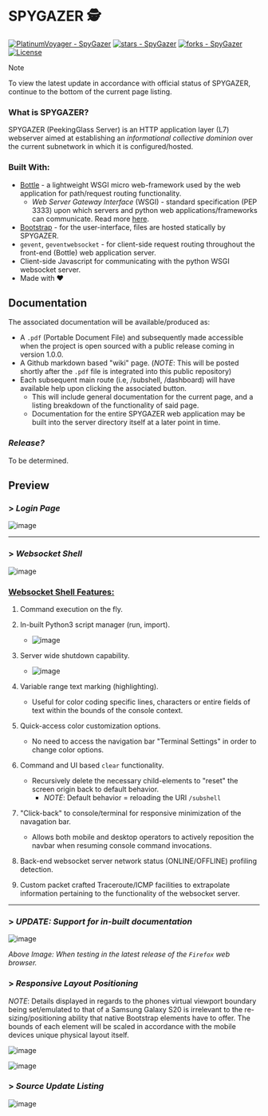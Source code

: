 # SPYGAZER 🕵️

[![PlatinumVoyager - SpyGazer](https://img.shields.io/static/v1?label=PlatinumVoyager&message=SpyGazer&color=blue&logo=github)](https://github.com/PlatinumVoyager/SpyGazer "Go to GitHub repo")
[![stars - SpyGazer](https://img.shields.io/github/stars/PlatinumVoyager/SpyGazer?style=social)](https://github.com/PlatinumVoyager/SpyGazer)
[![forks - SpyGazer](https://img.shields.io/github/forks/PlatinumVoyager/SpyGazer?style=social)](https://github.com/PlatinumVoyager/SpyGazer)
[![License](https://img.shields.io/badge/License-The_Unlicense-blue)](https://github.com/PlatinumVoyager/SpyGazer/blob/main/LICENSE)

> [!NOTE]
> To view the latest update in accordance with official status of SPYGAZER, continue to the bottom of the current page listing.

### What is SPYGAZER?

SPYGAZER (PeekingGlass Server) is an HTTP application layer (L7) webserver aimed at establishing an *informational collective dominion* over the current subnetwork in which it is configured/hosted.

### Built With:
* [Bottle](https://bottlepy.org/docs/dev/) - a lightweight WSGI micro web-framework used by the web application for path/request routing functionality.
    * *Web Server Gateway Interface* (WSGI) - standard specification (PEP 3333) upon which servers and python web applications/frameworks can communicate. Read more [here](https://peps.python.org/pep-3333/).
* [Bootstrap](https://getbootstrap.com/docs/5.3/getting-started/introduction/) - for the user-interface, files are hosted statically by SPYGAZER.
* `gevent`, `geventwebsocket` - for client-side request routing throughout the front-end (Bottle) web application server.
* Client-side Javascript for communicating with the python WSGI websocket server.
* Made with ❤️

## Documentation
The associated documentation will be available/produced as:
   * A `.pdf` (Portable Document File) and subsequently made accessible when the project is open sourced with a public release coming in version 1.0.0.
   * A Github markdown based "wiki" page. (*NOTE*: This will be posted shortly after the `.pdf` file is integrated into this public repository)
   * Each subsequent main route (i.e, /subshell, /dashboard) will have available help upon clicking the associated button.
      * This will include general documentation for the current page, and a listing breakdown of the functionality of said page.
      * Documentation for the entire SPYGAZER web application may be built into the server directory itself at a later point in time.

### *Release?* 
To be determined.

## Preview

### > *Login Page*
![image](https://github.com/user-attachments/assets/2b353f92-04e2-4b08-9ffd-1c18919898e8)
<hr>

### > *Websocket Shell*
![image](https://github.com/user-attachments/assets/3011dc6e-1d3b-4737-a063-6586e38259ee)

<h3><u>Websocket Shell Features:</u></h3>

1. Command execution on the fly.
1. In-built Python3 script manager (run, import).
   * ![image](https://github.com/user-attachments/assets/d0f3ae32-01b7-46ef-8b6a-d60262cf6ee5)
    
1. Server wide shutdown capability.
   * ![image](https://github.com/user-attachments/assets/787512cf-6b2f-4e9e-bb83-a08186c85d09)
1. Variable range text marking (highlighting).
   * Useful for color coding specific lines, characters or entire fields of text within the bounds of the console context.
1. Quick-access color customization options.
   * No need to access the navigation bar "Terminal Settings" in order to change color options. 
1. Command and UI based `clear` functionality.
   * Recursively delete the necessary child-elements to "reset" the screen origin back to default behavior.
      * *NOTE*: Default behavior = reloading the URI `/subshell`  
1. "Click-back" to console/terminal for responsive minimization of the navagation bar.
   * Allows both mobile and desktop operators to actively reposition the navbar when resuming console command invocations.
1. Back-end websocket server network status (ONLINE/OFFLINE) profiling detection.
1. Custom packet crafted Traceroute/ICMP facilities to extrapolate information pertaining to the functionality of the websocket server.

<hr>

### > *UPDATE: Support for in-built documentation*

![image](https://github.com/user-attachments/assets/a2b1d3a9-d683-4fd9-b61f-fa7e165064cc)

*Above Image: When testing in the latest release of the `Firefox` web browser.*

### > *Responsive Layout Positioning*
*NOTE*: Details displayed in regards to the phones virtual viewport boundary being set/emulated to that of a Samsung Galaxy S20 is irrelevant to the re-sizing/positioning ability that native Bootstrap elements have to offer. The bounds of each element will be scaled in accordance with the mobile devices unique physical layout itself.

![image](https://github.com/user-attachments/assets/f116f4a4-c53c-4538-8ebb-e7c645efd232)

![image](https://github.com/user-attachments/assets/37a13260-8a9d-41cc-9d8c-8a8a78baadfe)

### > *Source Update Listing*
![image](https://github.com/user-attachments/assets/46f7c946-8173-46fa-947f-05250bd06da8)

